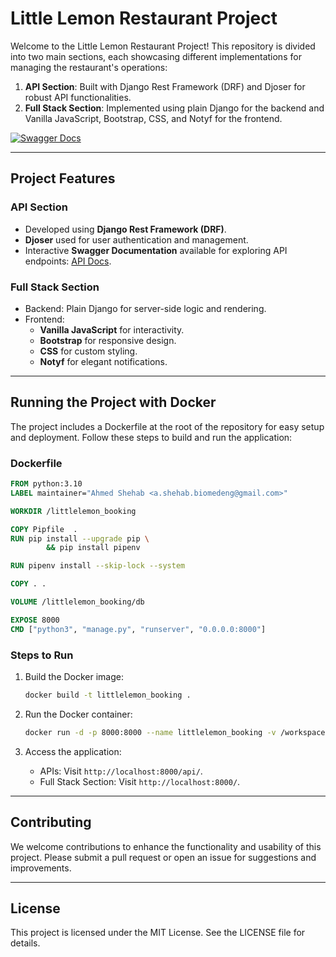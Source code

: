 # Little Lemon Restaurant Project

Welcome to the Little Lemon Restaurant Project! This repository is divided into two main sections, each showcasing different implementations for managing the restaurant's operations:

1. **API Section**: Built with Django Rest Framework (DRF) and Djoser for robust API functionalities.
2. **Full Stack Section**: Implemented using plain Django for the backend and Vanilla JavaScript, Bootstrap, CSS, and Notyf for the frontend.

[![Swagger Docs](https://img.shields.io/badge/Swagger-API%20Docs-blue)](https://MazenAtlam.github.io/LittleLemon/)

---

## Project Features

### API Section
- Developed using **Django Rest Framework (DRF)**.
- **Djoser** used for user authentication and management.
- Interactive **Swagger Documentation** available for exploring API endpoints: [API Docs](https://MazenAtlam.github.io/LittleLemon/).

### Full Stack Section
- Backend: Plain Django for server-side logic and rendering.
- Frontend: 
  - **Vanilla JavaScript** for interactivity.
  - **Bootstrap** for responsive design.
  - **CSS** for custom styling.
  - **Notyf** for elegant notifications.

---

## Running the Project with Docker

The project includes a Dockerfile at the root of the repository for easy setup and deployment. Follow these steps to build and run the application:

### Dockerfile
```dockerfile
FROM python:3.10
LABEL maintainer="Ahmed Shehab <a.shehab.biomedeng@gmail.com>"

WORKDIR /littlelemon_booking

COPY Pipfile  .
RUN pip install --upgrade pip \
        && pip install pipenv

RUN pipenv install --skip-lock --system

COPY . .

VOLUME /littlelemon_booking/db

EXPOSE 8000
CMD ["python3", "manage.py", "runserver", "0.0.0.0:8000"]
```

### Steps to Run
1. Build the Docker image:
   ```bash
   docker build -t littlelemon_booking .
   ```

2. Run the Docker container:
   ```bash
   docker run -d -p 8000:8000 --name littlelemon_booking -v /workspaces/littlelemon_booking/db:/littlelemon_booking/db littlelemon_booking
   ```

3. Access the application:
   - APIs: Visit `http://localhost:8000/api/`.
   - Full Stack Section: Visit `http://localhost:8000/`.

---

## Contributing
We welcome contributions to enhance the functionality and usability of this project. Please submit a pull request or open an issue for suggestions and improvements.

---

## License
This project is licensed under the MIT License. See the LICENSE file for details.
